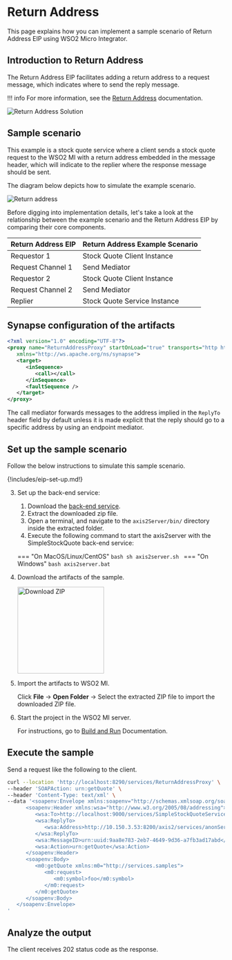 # Return Address

This page explains how you can implement a sample scenario of Return Address EIP using WSO2 Micro Integrator.

## Introduction to Return Address

The Return Address EIP facilitates adding a return address to a request message, which indicates where to send the reply message. 

!!! info
    For more information, see the [Return Address](http://www.eaipatterns.com/ReturnAddress.html) documentation.

![Return Address Solution]({{base_path}}/assets/img/learn/enterprise-integration-patterns/message-construction/return-address-solution.gif)

## Sample scenario

This example is a stock quote service where a client sends a stock quote request to the WSO2 MI with a return address embedded in the message header, which will indicate to the replier where the response message should be sent.

The diagram below depicts how to simulate the example scenario.

![Return address]({{base_path}}/assets/img/learn/enterprise-integration-patterns/message-construction/return-address.png)

Before digging into implementation details, let's take a look at the relationship between the example scenario and the Return Address EIP by comparing their core components.

| Return Address EIP            | Return Address Example Scenario            |
|-------------------------------|--------------------------------------------|
| Requestor 1                   | Stock Quote Client Instance                |
| Request Channel 1             | Send Mediator                              |
| Requestor 2                   | Stock Quote Client Instance                |
| Request Channel 2             | Send Mediator                              |
| Replier                       | Stock Quote Service Instance               |

## Synapse configuration of the artifacts

```xml
<?xml version="1.0" encoding="UTF-8"?>
<proxy name="ReturnAddressProxy" startOnLoad="true" transports="http https"
   xmlns="http://ws.apache.org/ns/synapse">
   <target>
      <inSequence>
         <call></call>
      </inSequence>
      <faultSequence />
   </target>
</proxy>
```

The call mediator forwards messages to the address implied in the `ReplyTo` header field by default unless it is made explicit that the reply should go to a specific address by using an endpoint mediator.

## Set up the sample scenario

Follow the below instructions to simulate this sample scenario.

{!includes/eip-set-up.md!}

3. Set up the back-end service:

    1. Download the [back-end service](https://github.com/wso2-docs/WSO2_EI/blob/master/Back-End-Service/axis2Server.zip).
    2. Extract the downloaded zip file.
    3. Open a terminal, and navigate to the `axis2Server/bin/` directory inside the extracted folder.
    4. Execute the following command to start the axis2server with the SimpleStockQuote back-end service:

    === "On MacOS/Linux/CentOS"
        ```bash
        sh axis2server.sh
        ```
    === "On Windows"
        ```bash
        axis2server.bat
        ```

4. Download the artifacts of the sample.

    <a href="{{base_path}}/assets/attachments/learn/enterprise-integration-patterns/ReturnAddress.zip">
    <img src="{{base_path}}/assets/img/integrate/connectors/download-zip.png" width="200" alt="Download ZIP"></a>

5. Import the artifacts to WSO2 MI.

    Click **File** -> **Open Folder** -> Select the extracted ZIP file to import the downloaded ZIP file.

6. Start the project in the WSO2 MI server.

    For instructions, go to [Build and Run]({{base_path}}/develop/deploy-artifacts/#build-and-run) Documentation.


## Execute the sample

Send a request like the following to the client.

```bash
curl --location 'http://localhost:8290/services/ReturnAddressProxy' \
--header 'SOAPAction: urn:getQuote' \
--header 'Content-Type: text/xml' \
--data '<soapenv:Envelope xmlns:soapenv="http://schemas.xmlsoap.org/soap/envelope/">
      <soapenv:Header xmlns:wsa="http://www.w3.org/2005/08/addressing">
         <wsa:To>http://localhost:9000/services/SimpleStockQuoteService</wsa:To>
         <wsa:ReplyTo>
            <wsa:Address>http://10.150.3.53:8200/axis2/services/anonService2/</wsa:Address>
         </wsa:ReplyTo>
         <wsa:MessageID>urn:uuid:9aa8e783-2eb7-4649-9d36-a7fb3ad17abd</wsa:MessageID>
         <wsa:Action>urn:getQuote</wsa:Action>
      </soapenv:Header>
      <soapenv:Body>
         <m0:getQuote xmlns:m0="http://services.samples">
            <m0:request>
               <m0:symbol>foo</m0:symbol>
            </m0:request>
         </m0:getQuote>
      </soapenv:Body>
   </soapenv:Envelope>
'
```

## Analyze the output

The client receives 202 status code as the response.
